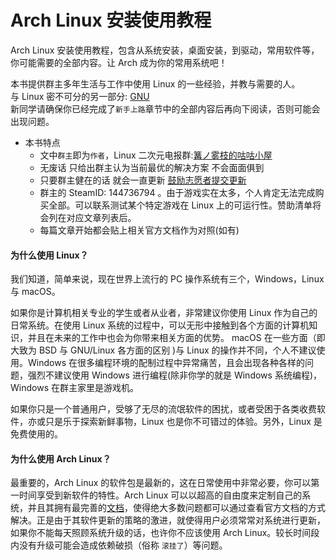 # Arch Linux 安装使用教程 <!-- {docsify-ignore-all} -->

Arch Linux 安装使用教程，包含从系统安装，桌面安装，到驱动，常用软件等，你可能需要的全部内容。让 Arch 成为你的常用系统吧！

本书提供群主多年生活与工作中使用 Linux 的一些经验，并教与需要的人。  
与 Linux 密不可分的另一部分: [GNU](https://www.gnu.org/home.zh-cn.html)  
新同学请确保你已经完成了`新手上路`章节中的全部内容后再向下阅读，否则可能会出现问题。

- 本书特点
  - 文中`群主`即为`作者`，Linux 二次元电报群:[篝ノ雾枝的咕咕小屋](https://t.me/kdwu1fan)
  - 无废话 只给出群主认为当前最优的解决方案 不会面面俱到
  - 只要群主健在的话 就会一直更新 [鼓励志愿者提交更新](/contribution.md)
  - 群主的 SteamID: 144736794 。由于游戏实在太多，个人肯定无法完成购买全部。可以联系测试某个特定游戏在 Linux 上的可运行性。赞助清单将会列在对应文章列表后。
  - 每篇文章开始都会贴上相关官方文档作为对照(如有)

#### 为什么使用 Linux？

我们知道，简单来说，现在世界上流行的 PC 操作系统有三个，Windows，Linux 与 macOS。

如果你是计算机相关专业的学生或者从业者，非常建议你使用 Linux 作为自己的日常系统。在使用 Linux 系统的过程中，可以无形中接触到各个方面的计算机知识，并且在未来的工作中也会为你带来相关方面的优势。 macOS 在一些方面（即大致为 BSD 与 GNU/Linux 各方面的区别 )与 Linux 的操作并不同，个人不建议使用。Windows 在很多编程环境的配制过程中异常痛苦，且会出现各种各样的问题，强烈不建议使用 Windows 进行编程(除非你学的就是 Windows 系统编程)，Windows 在群主家里是游戏机。

如果你只是一个普通用户，受够了无尽的流氓软件的困扰，或者受困于各类收费软件，亦或只是乐于探索新鲜事物，Linux 也是你不可错过的体验。另外，Linux 是免费使用的。

#### 为什么使用 Arch Linux？

最重要的，Arch Linux 的软件包是最新的，这在日常使用中非常必要，你可以第一时间享受到新软件的特性。Arch Linux 可以以超高的自由度来定制自己的系统，并且其拥有最完善的[文档](https://wiki.archlinux.org/index.php/Main_page)，使得绝大多数问题都可以通过查看官方文档的方式解决。正是由于其软件更新的策略的激进，就使得用户必须常常对系统进行更新，如果你不能每天照顾系统升级的话，也许你不应该使用 Arch Linux。较长时间段内没有升级可能会造成依赖破损（俗称 `滚挂了`）等问题。
